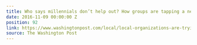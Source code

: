 ```yaml
---
title: Who says millennials don’t help out? How groups are tapping a new wave of volunteers.
date: 2016-11-09 00:00:00 Z
position: 92
link: https://www.washingtonpost.com/local/local-organizations-are-trying-to-attract-more-millennials-as-volunteers/2016/11/08/dd16c85c-946a-11e6-bb29-bf2701dbe0a3_story.html#Nov9
source: The Washington Post
---
```


